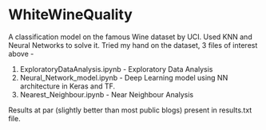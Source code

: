 # WhiteWineQuality 
A classification model on the famous Wine dataset by UCI. Used KNN and Neural Networks to solve it. 
Tried my hand on the dataset, 3 files of interest above - 
1. ExploratoryDataAnalysis.ipynb -  Exploratory Data Analysis 
2. Neural_Network_model.ipynb  -  Deep Learning model using NN architecture in Keras and TF. 
3. Nearest_Neighbour.ipynb  -  Near Neighbour Analysis

Results at par (slightly better than most public blogs) present in results.txt file.
